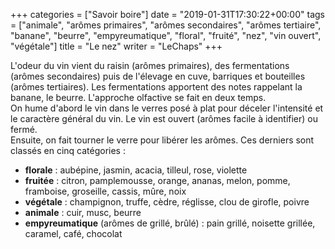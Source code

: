 +++
categories = ["Savoir boire"]
date = "2019-01-31T17:30:22+00:00"
tags = ["animale", "arômes primaires", "arômes secondaires", "arômes tertiaire", "banane", "beurre", "empyreumatique", "floral", "fruité", "nez", "vin ouvert", "végétale"] 
title = "Le nez"
writer = "LeChaps"
+++

L'odeur du vin vient du raisin (arômes primaires), des fermentations (arômes secondaires) puis de l'élevage en cuve, barriques et bouteilles (arômes tertiaires). Les fermentations apportent des notes rappelant la banane, le beurre. L'approche olfactive se fait en deux temps.  
On hume d'abord le vin dans le verres posé à plat pour déceler l'intensité et le caractère général du vin. Le vin est ouvert (arômes facile à identifier) ou fermé.  
Ensuite, on fait tourner le verre pour libérer les arômes. Ces derniers sont classés en cinq catégories : 

* **florale** : aubépine, jasmin, acacia, tilleul, rose, violette
* **fruitée** : citron, pamplemousse, orange, ananas, melon, pomme, framboise, groseille, cassis, mûre, noix
* **végétale** : champignon, truffe, cèdre, réglisse, clou de girofle, poivre
* **animale** : cuir, musc, beurre
* **empyreumatique** (arômes de grillé, brûlé) : pain grillé, noisette grillée, caramel, café, chocolat